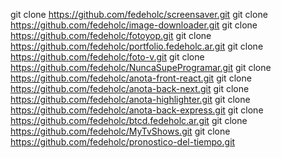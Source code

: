 git clone https://github.com/fedeholc/screensaver.git
git clone https://github.com/fedeholc/image-downloader.git
git clone https://github.com/fedeholc/fotoyop.git
git clone https://github.com/fedeholc/portfolio.fedeholc.ar.git
git clone https://github.com/fedeholc/foto-v.git
git clone https://github.com/fedeholc/NuncaSupeProgramar.git
git clone https://github.com/fedeholc/anota-front-react.git
git clone https://github.com/fedeholc/anota-back-next.git
git clone https://github.com/fedeholc/anota-highlighter.git
git clone https://github.com/fedeholc/anota-back-express.git
git clone https://github.com/fedeholc/btcd.fedeholc.ar.git
git clone https://github.com/fedeholc/MyTvShows.git
git clone https://github.com/fedeholc/pronostico-del-tiempo.git
